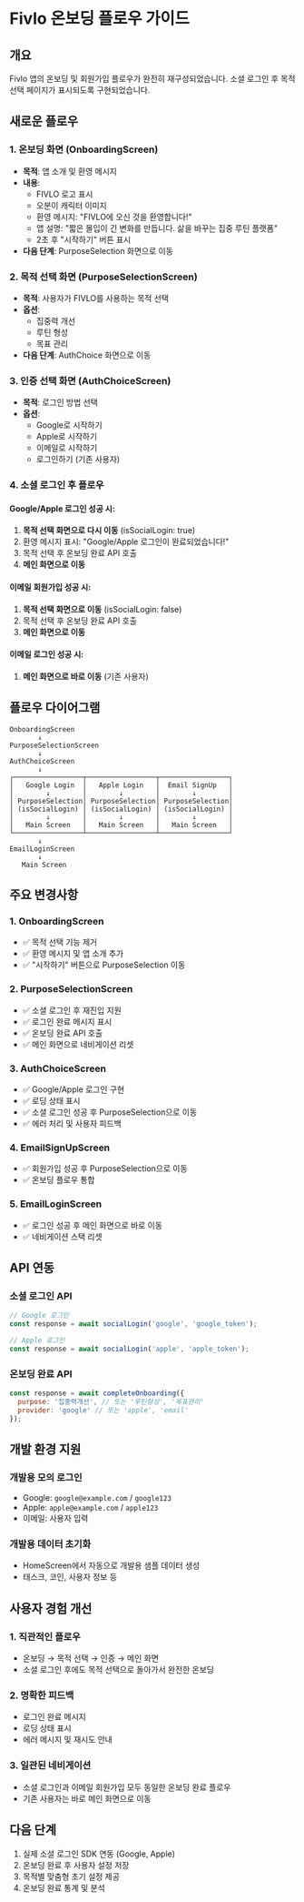 # Fivlo 온보딩 플로우 가이드

## 개요
Fivlo 앱의 온보딩 및 회원가입 플로우가 완전히 재구성되었습니다. 소셜 로그인 후 목적 선택 페이지가 표시되도록 구현되었습니다.

## 새로운 플로우

### 1. 온보딩 화면 (OnboardingScreen)
- **목적**: 앱 소개 및 환영 메시지
- **내용**: 
  - FIVLO 로고 표시
  - 오분이 캐릭터 이미지
  - 환영 메시지: "FIVLO에 오신 것을 환영합니다!"
  - 앱 설명: "짧은 몰입이 긴 변화를 만듭니다. 삶을 바꾸는 집중 루틴 플랫폼"
  - 2초 후 "시작하기" 버튼 표시
- **다음 단계**: PurposeSelection 화면으로 이동

### 2. 목적 선택 화면 (PurposeSelectionScreen)
- **목적**: 사용자가 FIVLO를 사용하는 목적 선택
- **옵션**:
  - 집중력 개선
  - 루틴 형성  
  - 목표 관리
- **다음 단계**: AuthChoice 화면으로 이동

### 3. 인증 선택 화면 (AuthChoiceScreen)
- **목적**: 로그인 방법 선택
- **옵션**:
  - Google로 시작하기
  - Apple로 시작하기
  - 이메일로 시작하기
  - 로그인하기 (기존 사용자)

### 4. 소셜 로그인 후 플로우
#### Google/Apple 로그인 성공 시:
1. **목적 선택 화면으로 다시 이동** (isSocialLogin: true)
2. 환영 메시지 표시: "Google/Apple 로그인이 완료되었습니다!"
3. 목적 선택 후 온보딩 완료 API 호출
4. **메인 화면으로 이동**

#### 이메일 회원가입 성공 시:
1. **목적 선택 화면으로 이동** (isSocialLogin: false)
2. 목적 선택 후 온보딩 완료 API 호출
3. **메인 화면으로 이동**

#### 이메일 로그인 성공 시:
1. **메인 화면으로 바로 이동** (기존 사용자)

## 플로우 다이어그램

```
OnboardingScreen
       ↓
PurposeSelectionScreen
       ↓
AuthChoiceScreen
       ↓
┌─────────────────┬─────────────────┬─────────────────┐
│   Google Login  │   Apple Login   │  Email SignUp   │
│        ↓        │        ↓        │        ↓        │
│ PurposeSelection│ PurposeSelection│ PurposeSelection│
│ (isSocialLogin) │ (isSocialLogin) │ (isSocialLogin) │
│        ↓        │        ↓        │        ↓        │
│   Main Screen   │   Main Screen   │   Main Screen   │
└─────────────────┴─────────────────┴─────────────────┘
       ↓
EmailLoginScreen
       ↓
   Main Screen
```

## 주요 변경사항

### 1. OnboardingScreen
- ✅ 목적 선택 기능 제거
- ✅ 환영 메시지 및 앱 소개 추가
- ✅ "시작하기" 버튼으로 PurposeSelection 이동

### 2. PurposeSelectionScreen
- ✅ 소셜 로그인 후 재진입 지원
- ✅ 로그인 완료 메시지 표시
- ✅ 온보딩 완료 API 호출
- ✅ 메인 화면으로 네비게이션 리셋

### 3. AuthChoiceScreen
- ✅ Google/Apple 로그인 구현
- ✅ 로딩 상태 표시
- ✅ 소셜 로그인 성공 후 PurposeSelection으로 이동
- ✅ 에러 처리 및 사용자 피드백

### 4. EmailSignUpScreen
- ✅ 회원가입 성공 후 PurposeSelection으로 이동
- ✅ 온보딩 플로우 통합

### 5. EmailLoginScreen
- ✅ 로그인 성공 후 메인 화면으로 바로 이동
- ✅ 네비게이션 스택 리셋

## API 연동

### 소셜 로그인 API
```javascript
// Google 로그인
const response = await socialLogin('google', 'google_token');

// Apple 로그인  
const response = await socialLogin('apple', 'apple_token');
```

### 온보딩 완료 API
```javascript
const response = await completeOnboarding({
  purpose: '집중력개선', // 또는 '루틴형성', '목표관리'
  provider: 'google' // 또는 'apple', 'email'
});
```

## 개발 환경 지원

### 개발용 모의 로그인
- Google: `google@example.com` / `google123`
- Apple: `apple@example.com` / `apple123`
- 이메일: 사용자 입력

### 개발용 데이터 초기화
- HomeScreen에서 자동으로 개발용 샘플 데이터 생성
- 태스크, 코인, 사용자 정보 등

## 사용자 경험 개선

### 1. 직관적인 플로우
- 온보딩 → 목적 선택 → 인증 → 메인 화면
- 소셜 로그인 후에도 목적 선택으로 돌아가서 완전한 온보딩

### 2. 명확한 피드백
- 로그인 완료 메시지
- 로딩 상태 표시
- 에러 메시지 및 재시도 안내

### 3. 일관된 네비게이션
- 소셜 로그인과 이메일 회원가입 모두 동일한 온보딩 완료 플로우
- 기존 사용자는 바로 메인 화면으로 이동

## 다음 단계
1. 실제 소셜 로그인 SDK 연동 (Google, Apple)
2. 온보딩 완료 후 사용자 설정 저장
3. 목적별 맞춤형 초기 설정 제공
4. 온보딩 완료 통계 및 분석
